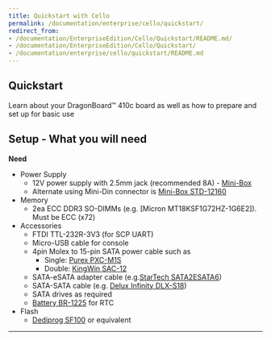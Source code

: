 ```yaml
---
title: Quickstart with Cello
permalink: /documentation/enterprise/cello/quickstart/
redirect_from:
- /documentation/EnterpriseEdition/Cello/Quickstart/README.md/
- /documentation/EnterpriseEdition/Cello/Quickstart/
- /documentation/enterprise/cello/quickstart/README.md
---
```

## Quickstart

Learn about your DragonBoard™ 410c board as well as how to prepare and set up for basic use

## Setup - What you will need

**Need**

- Power Supply
   - 12V power supply with 2.5mm jack (recommended 8A) - [Mini-Box](http://www.mini-box.com/80w-AC-DC-Power-Adapter-12v-6-6A)
   - Alternate using Mini-Din connector is [Mini-Box STD-12160](http://www.mini-box.com/12v-16A-AC-DC-Power-Adapter)
- Memory
   - 2ea ECC DDR3 SO-DIMMs (e.g. [Micron MT18KSF1G72HZ-1G6E2]). Must be ECC (x72)
- Accessories
   - FTDI TTL-232R-3V3 (for SCP UART)
   - Micro-USB cable for console
   - 4pin Molex to 15-pin SATA power cable such as
      - Single: [Purex PXC-M1S](http://www.microcenter.com/product/403823/4-pin_Molex_(Male)_to_15-pin_SATA_Power_Cable_6)
      - Double: [KingWin SAC-12](http://www.microcenter.com/product/409249/8_Molex_4-Pin_Male_to_Dual_15-Pin_SATA_Power_Cable)
   - SATA-eSATA adapter cable (e.g.[StarTech SATA2ESATA6](https://www.startech.com/Cables/Drive/eSATA/6foot-Shielded-eSATA-to-SATA-Cable~SATA2ESATA6))
   - SATA-SATA cable (e.g. [Delux Infinity DLX-S18](http://www.microcenter.com/product/388739/18_SATA_III_Cable))
   - SATA drives as required
   - [Battery BR-1225](http://www.digikey.com/product-detail/en/panasonic-bsg/BR-1225/P183-ND/31915) for RTC
- Flash
   - [Dediprog SF100](http://www.dediprog.com/pd/spi-flash-solution/SF100) or equivalent

***
